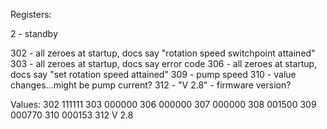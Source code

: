 Registers:

2 - standby

302 - all zeroes at startup, docs say "rotation speed switchpoint attained"
303 - all zeroes at startup, docs say error code
306 - all zeroes at startup, docs say "set rotation speed attained"
309 - pump speed
310 - value changes...might be pump current?
312 - "V  2.8" - firmware version?

Values:
302 111111
303 000000
306 000000
307 000000
308 001500
309 000770
310 000153
312 V  2.8
